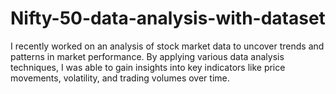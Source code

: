 # Nifty-50-data-analysis-with-dataset
I recently worked on an analysis of stock market data to uncover trends and patterns in market performance. By applying various data analysis techniques, I was able to gain insights into key indicators like price movements, volatility, and trading volumes over time.

